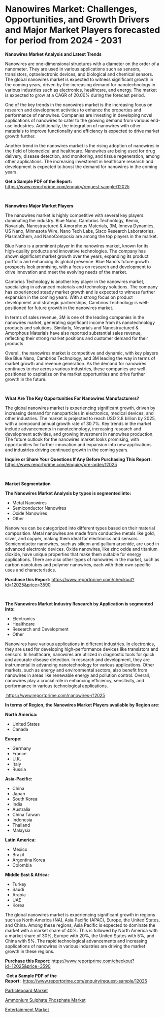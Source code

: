 <p><h1>Nanowires Market: Challenges, Opportunities, and Growth Drivers and Major Market Players forecasted for period from 2024 - 2031</h1></p><p><strong>Nanowires Market Analysis and Latest Trends</strong></p>
<p><p>Nanowires are one-dimensional structures with a diameter on the order of a nanometer. They are used in various applications such as sensors, transistors, optoelectronic devices, and biological and chemical sensors. The global nanowires market is expected to witness significant growth in the coming years, driven by the increasing demand for nanotechnology in various industries such as electronics, healthcare, and energy. The market is expected to grow at a CAGR of 20.00% during the forecast period.</p><p>One of the key trends in the nanowires market is the increasing focus on research and development activities to enhance the properties and performance of nanowires. Companies are investing in developing novel applications of nanowires to cater to the growing demand from various end-use industries. Additionally, the integration of nanowires with other materials to improve functionality and efficiency is expected to drive market growth further.</p><p>Another trend in the nanowires market is the rising adoption of nanowires in the field of biomedical and healthcare. Nanowires are being used for drug delivery, disease detection, and monitoring, and tissue regeneration, among other applications. The increasing investment in healthcare research and development is expected to boost the demand for nanowires in the coming years.</p></p>
<p><strong>Get a Sample PDF of the Report:&nbsp;</strong> <a href="https://www.reportprime.com/enquiry/request-sample/12025">https://www.reportprime.com/enquiry/request-sample/12025</a></p>
<p>&nbsp;</p>
<p><strong>Nanowires Major Market Players</strong></p>
<p><p>The nanowires market is highly competitive with several key players dominating the industry. Blue Nano, Cambrios Technology, Kemix, Novarials, Nanostructured & Amorphous Materials, 3M, Innova Dynamics, US Nano, Minnesota Wire, Nano Tech Labs, Sisco Research Laboratories, PlasmaChem, and NanoComposix are among the top players in the market.</p><p>Blue Nano is a prominent player in the nanowires market, known for its high-quality products and innovative technologies. The company has shown significant market growth over the years, expanding its product portfolio and enhancing its global presence. Blue Nano's future growth prospects look promising, with a focus on research and development to drive innovation and meet the evolving needs of the market.</p><p>Cambrios Technology is another key player in the nanowires market, specializing in advanced materials and technology solutions. The company has experienced steady market growth and is expected to witness further expansion in the coming years. With a strong focus on product development and strategic partnerships, Cambrios Technology is well-positioned for future growth in the nanowires market.</p><p>In terms of sales revenue, 3M is one of the leading companies in the nanowires market, generating significant income from its nanotechnology products and solutions. Similarly, Novarials and Nanostructured & Amorphous Materials have also reported substantial sales revenue, reflecting their strong market positions and customer demand for their products.</p><p>Overall, the nanowires market is competitive and dynamic, with key players like Blue Nano, Cambrios Technology, and 3M leading the way in terms of market growth and revenue generation. As the demand for nanowires continues to rise across various industries, these companies are well-positioned to capitalize on the market opportunities and drive further growth in the future.</p></p>
<p>&nbsp;</p>
<p><strong>What Are The Key Opportunities For Nanowires Manufacturers?</strong></p>
<p><p>The global nanowires market is experiencing significant growth, driven by increasing demand for nanoparticles in electronics, medical devices, and other industries. The market is projected to reach USD 2.8 billion by 2025, with a compound annual growth rate of 30.7%. Key trends in the market include advancements in nanotechnology, increasing research and development activities, and growing investment in nanowires production. The future outlook for the nanowires market looks promising, with opportunities for further innovation and expansion into new applications and industries driving continued growth in the coming years.</p></p>
<p><strong>Inquire or Share Your Questions If Any Before Purchasing This Report:</strong> <a href="https://www.reportprime.com/enquiry/pre-order/12025">https://www.reportprime.com/enquiry/pre-order/12025</a></p>
<p>&nbsp;</p>
<p><strong>Market Segmentation</strong></p>
<p><strong>The Nanowires Market Analysis by types is segmented into:</strong></p>
<p><ul><li>Metal Nanowires</li><li>Semiconductor Nanowires</li><li>Oxide Nanowires</li><li>Other</li></ul></p>
<p><p>Nanowires can be categorized into different types based on their material composition. Metal nanowires are made from conductive metals like gold, silver, and copper, making them ideal for electronics and sensors. Semiconductor nanowires, such as silicon and gallium arsenide, are used in advanced electronic devices. Oxide nanowires, like zinc oxide and titanium dioxide, have unique properties that make them suitable for energy applications. There are also other types of nanowires in the market, such as carbon nanotubes and polymer nanowires, each with their own specific uses and characteristics.</p></p>
<p><strong>Purchase this Report:&nbsp;</strong><a href="https://www.reportprime.com/checkout?id=12025&price=3590">https://www.reportprime.com/checkout?id=12025&price=3590</a></p>
<p>&nbsp;</p>
<p><strong>The Nanowires Market Industry Research by Application is segmented into:</strong></p>
<p><ul><li>Electronics</li><li>Healthcare</li><li>Research and Development</li><li>Other</li></ul></p>
<p><p>Nanowires have various applications in different industries. In electronics, they are used for developing high-performance devices like transistors and sensors. In healthcare, nanowires are utilized in diagnostic tools for quick and accurate disease detection. In research and development, they are instrumental in advancing nanotechnology for various applications. Other markets, such as energy and environmental sectors, also benefit from nanowires in areas like renewable energy and pollution control. Overall, nanowires play a crucial role in enhancing efficiency, sensitivity, and performance in various technological applications.</p></p>
<p><a href="https://www.reportprime.com/nanowires-r12025">&nbsp;https://www.reportprime.com/nanowires-r12025</a></p>
<p><strong>In terms of Region, the Nanowires Market Players available by Region are:</strong></p>
<p>
    <p> <strong> North America: </strong>
        <ul>
            <li>United States</li>
            <li>Canada</li>
        </ul>
        </p> 
    <p> <strong> Europe: </strong>
        <ul>
            <li>Germany</li>
            <li>France</li>
            <li>U.K.</li>
            <li>Italy</li>
            <li>Russia</li>
        </ul>
        </p> 
    <p> <strong> Asia-Pacific: </strong>
        <ul>
            <li>China</li>
            <li>Japan</li>
            <li>South Korea</li>
            <li>India</li>
            <li>Australia</li>
            <li>China Taiwan</li>
            <li>Indonesia</li>
            <li>Thailand</li>
            <li>Malaysia</li>
        </ul>
        </p> 
    <p> <strong> Latin America: </strong>
        <ul>
            <li>Mexico</li>
            <li>Brazil</li>
            <li>Argentina Korea</li>
            <li>Colombia</li>
        </ul>
        </p> 
    <p> <strong> Middle East & Africa: </strong>
        <ul>
            <li>Turkey</li>
            <li>Saudi</li>
            <li>Arabia</li>
            <li>UAE</li>
            <li>Korea</li>
        </ul>
    </p>
    </p>
<p><p>The global nanowires market is experiencing significant growth in regions such as North America (NA), Asia Pacific (APAC), Europe, the United States, and China. Among these regions, Asia Pacific is expected to dominate the market with a market share of 40%. This is followed by North America with a market share of 30%, Europe with 20%, the United States with 5%, and China with 5%. The rapid technological advancements and increasing applications of nanowires in various industries are driving the market growth in these regions.</p></p>
<p><strong>Purchase this Report: </strong><a href="https://www.reportprime.com/checkout?id=12025&price=3590">https://www.reportprime.com/checkout?id=12025&price=3590</a></p>
<p>&nbsp;<strong>Get a Sample PDF of the Report:&nbsp;&nbsp;</strong><a href="https://www.reportprime.com/enquiry/request-sample/12025">https://www.reportprime.com/enquiry/request-sample/12025</a></p>
<p><strong></strong></p>
<p><p><a href="https://github.com/JennyferFeil2023/Market-Research-Report-List-1/blob/main/particleboard-market.md">Particleboard Market</a></p><p><a href="https://github.com/gracielawharr/Market-Research-Report-List-1/blob/main/ammonium-sulphate-phosphate-market.md">Ammonium Sulphate Phosphate Market</a></p><p><a href="https://view.publitas.com/reportprime-1/entertainment-market-analysis-and-sze-forecasted-for-period-from-2024-to-2031/">Entertainment Market</a></p></p>